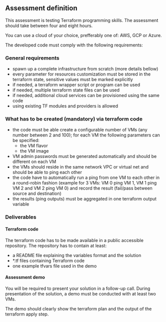 ## Assessment definition

This assessment is testing Terraform programming skills. The assessment should take between four and eight hours.

You can use a cloud of your choice, prefferably one of: AWS, GCP or Azure.

The developed code must comply with the following requirements:

### General requirements

* spawn up a complete infrastructure from scratch (more details bellow)
* every parameter for resources customization must be stored in the terraform state, sensitive values must be marked explicitly
* if needed, a terraform wrapper script or program can be used
* if needed, multiple terraform state files can be used
* if needed, additional cloud services can be provisioned using the same code
* using existing TF modules and providers is allowed

### What has to be created (mandatory) via terraform code

* the code must be able create a configurable number of VMs (any number between 2 and 100); for each VM the following parameters can be specified:
  * the VM flavor
  * the VM image
* VM admin passwords must be generated automatically and should be different on each VM
* the VMs should reside in the same network VPC or virtual net and should be able to ping each other
* the code have to automatically run a ping from one VM to each other in a round-robin fashion (example for 3 VMs: VM 0 ping VM 1, VM 1 ping VM 2 and VM 2 ping VM 0) and record the result (fail/pass between source and destination)
* the results (ping outputs) must be aggregated in one terraform output variable

### Deliverables

#### Terraform code

The terraform code has to be made available in a public accessible repository. The repository has to contain at least:

* a README file explaining the variables format and the solution
* *.tf files containing Terraform code
* one example tfvars file used in the demo

#### Assessment demo

You will be required to present your solution in a follow-up call. 
During presentation of the solution, a demo must be conducted with at least two VMs.

The demo should clearly show the terraform plan and the output of the terraform apply step.
